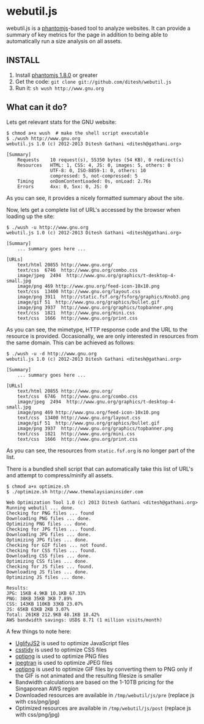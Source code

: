 webutil.js
==========

webutil.js is a [phantomjs](http://phantomjs.org)-based tool to analyze websites. It can provide a summary of key metrics for the page in addition to being able to automatically run a size analysis on all assets.

INSTALL
-------

1. Install [phantomjs 1.8.0](http://phantomjs.org/download.html) or greater
2. Get the code: `git clone git://github.com/ditesh/webutil.js`
3. Run it: `sh wush http://www.gnu.org`

What can it do?
---------------

Lets get relevant stats for the GNU website:

    $ chmod a+x wush  # make the shell script executable
    $ ./wush http://www.gnu.org
    webutil.js 1.0 (c) 2012-2013 Ditesh Gathani <ditesh@gathani.org>

    [Summary]
        Requests    10 request(s), 55350 bytes (54 KB), 0 redirect(s)
        Resources   HTML: 1, CSS: 4, JS: 0, images: 5, others: 0
                    UTF-8: 0, ISO-8859-1: 0, others: 10
                    compressed: 5, not-compressed: 5
        Timing      onDomContentLoaded: 0s, onLoad: 2.76s
        Errors      4xx: 0, 5xx: 0, JS: 0

As you can see, it provides a nicely formatted summary about the site.

Now, lets get a complete list of URL's accessed by the browser when loading up the site:

    $ ./wush -u http://www.gnu.org
    webutil.js 1.0 (c) 2012-2013 Ditesh Gathani <ditesh@gathani.org>

    [Summary]
        ... summary goes here ...

    [URLs]
        text/html 20855 http://www.gnu.org/
        text/css  6746  http://www.gnu.org/combo.css
        image/jpeg  2494  http://www.gnu.org/graphics/t-desktop-4-small.jpg
        image/png 469 http://www.gnu.org/feed-icon-10x10.png
        text/css  13400 http://www.gnu.org/layout.css
        image/png 3911  http://static.fsf.org/fsforg/graphics/Knob3.png
        image/gif 51  http://www.gnu.org/graphics/bullet.gif
        image/png 3937  http://www.gnu.org/graphics/topbanner.png
        text/css  1821  http://www.gnu.org/mini.css
        text/css  1666  http://www.gnu.org/print.css

As you can see, the mimetype, HTTP response code and the URL to the resource is provided. Occasionally, we are only interested in resources from the same domain. This can be achieved as follows:

    $ ./wush -u -d http://www.gnu.org
    webutil.js 1.0 (c) 2012-2013 Ditesh Gathani <ditesh@gathani.org>

    [Summary]
        ... summary goes here ...

    [URLs]
        text/html 20855 http://www.gnu.org/
        text/css  6746  http://www.gnu.org/combo.css
        image/jpeg  2494  http://www.gnu.org/graphics/t-desktop-4-small.jpg
        image/png 469 http://www.gnu.org/feed-icon-10x10.png
        text/css  13400 http://www.gnu.org/layout.css
        image/gif 51  http://www.gnu.org/graphics/bullet.gif
        image/png 3937  http://www.gnu.org/graphics/topbanner.png
        text/css  1821  http://www.gnu.org/mini.css
        text/css  1666  http://www.gnu.org/print.css

As you can see, the resources from `static.fsf.org` is no longer part of the list.

There is a bundled shell script that can automatically take this list of URL's and attempt to compress/minify all assets.

    $ chmod a+x optimize.sh
    $ ./optimize.sh http://www.themalaysianinsider.com

    Web Optimization Tool 1.0 (c) 2013 Ditesh Gathani <ditesh@gathani.org>
    Running webutil ... done.
    Checking for PNG files ... found
    Downloading PNG files ... done.
    Optimizing PNG files ... done.
    Checking for JPG files ... found.
    Downloading JPG files ... done.
    Optimizing JPG files ... done.
    Checking for GIF files ... not found.
    Checking for CSS files ... found.
    Downloading CSS files ... done.
    Optimizing CSS files ... done.
    Checking for JS files ... found.
    Downloading JS files ... done.
    Optimizing JS files ... done.

    Results:
    JPG: 15KB 4.9KB 10.1KB 67.33%
    PNG: 38KB 35KB 3KB 7.89%
    CSS: 143KB 110KB 33KB 23.07%
    JS: 65KB 63KB 2KB 3.07%
    Total: 261KB 212.9KB 48.1KB 18.42%
    AWS bandwidth savings: USD$ 8.71 (1 million visits/month)

A few things to note here:

* [UglifyJS2](https://github.com/mishoo/UglifyJS2) is used to optimize JavaScript files
* [csstidy](http://csstidy.sourceforge.net/) is used to optimize CSS files
* [optipng](http://optipng.sourceforge.net/) is used to optimize PNG files
* [jpegtran](http://jpegclub.org/jpegtran/) is used to optimize JPEG files
* [optipng](http://optipng.sourceforge.net/) is used to optimize GIF files by converting them to PNG only if the GIF is not animated and the resulting filesize is smaller
* Bandwidth calculations are based on the 1-10TB pricing for the Singaporean AWS region
* Downloaded resources are available in `/tmp/webutil/js/pre` (replace js with css/png/jpg)
* Optimized resources are available in `/tmp/webutil/js/post` (replace js with css/png/jpg)

